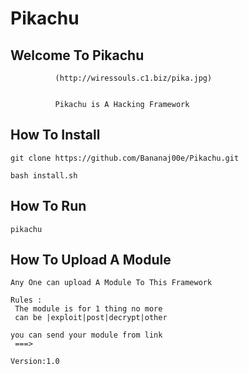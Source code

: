 # Pikachu
## Welcome To Pikachu




              (http://wiressouls.c1.biz/pika.jpg)


              Pikachu is A Hacking Framework
               
               
               
## How To Install
` git clone https://github.com/Bananaj00e/Pikachu.git `

`bash install.sh `


## How To Run
 `pikachu`
 
 
 

 
## How To Upload A Module
```
Any One can upload A Module To This Framework 
 
Rules :
 The module is for 1 thing no more
 can be |exploit|post|decrypt|other
 
you can send your module from link
 ===>
```

`Version:1.0`
